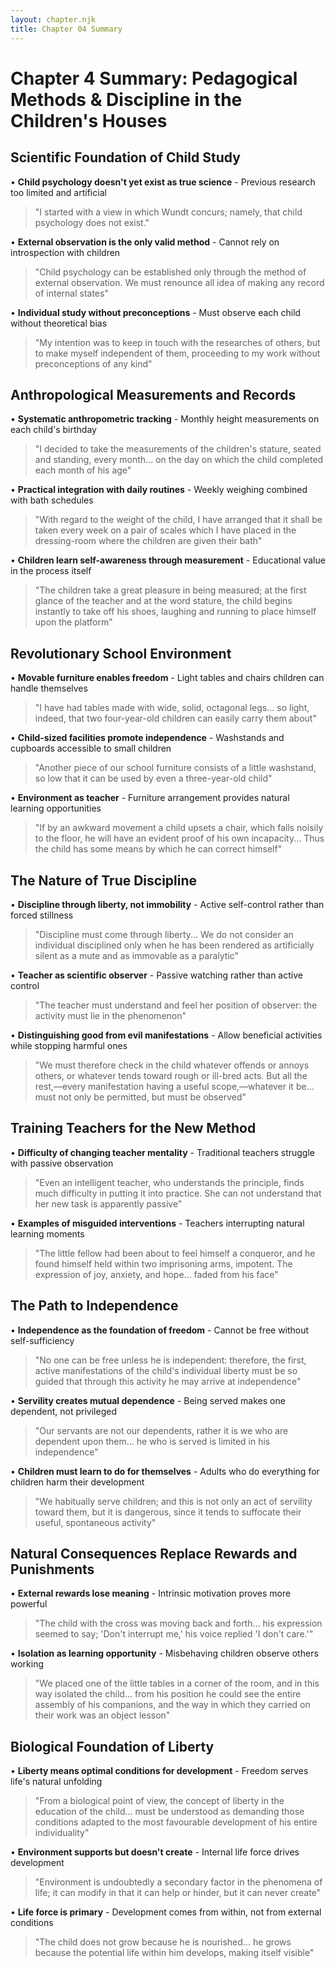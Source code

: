 ```yaml
---
layout: chapter.njk
title: Chapter 04 Summary
---
```


# Chapter 4 Summary: Pedagogical Methods & Discipline in the Children's Houses

## Scientific Foundation of Child Study
• **Child psychology doesn't yet exist as true science** - Previous research too limited and artificial
> "I started with a view in which Wundt concurs; namely, that child psychology does not exist."

• **External observation is the only valid method** - Cannot rely on introspection with children
> "Child psychology can be established only through the method of external observation. We must renounce all idea of making any record of internal states"

• **Individual study without preconceptions** - Must observe each child without theoretical bias
> "My intention was to keep in touch with the researches of others, but to make myself independent of them, proceeding to my work without preconceptions of any kind"

## Anthropological Measurements and Records
• **Systematic anthropometric tracking** - Monthly height measurements on each child's birthday
> "I decided to take the measurements of the children's stature, seated and standing, every month... on the day on which the child completed each month of his age"

• **Practical integration with daily routines** - Weekly weighing combined with bath schedules
> "With regard to the weight of the child, I have arranged that it shall be taken every week on a pair of scales which I have placed in the dressing-room where the children are given their bath"

• **Children learn self-awareness through measurement** - Educational value in the process itself
> "The children take a great pleasure in being measured; at the first glance of the teacher and at the word stature, the child begins instantly to take off his shoes, laughing and running to place himself upon the platform"

## Revolutionary School Environment
• **Movable furniture enables freedom** - Light tables and chairs children can handle themselves
> "I have had tables made with wide, solid, octagonal legs... so light, indeed, that two four-year-old children can easily carry them about"

• **Child-sized facilities promote independence** - Washstands and cupboards accessible to small children
> "Another piece of our school furniture consists of a little washstand, so low that it can be used by even a three-year-old child"

• **Environment as teacher** - Furniture arrangement provides natural learning opportunities
> "If by an awkward movement a child upsets a chair, which falls noisily to the floor, he will have an evident proof of his own incapacity... Thus the child has some means by which he can correct himself"

## The Nature of True Discipline
• **Discipline through liberty, not immobility** - Active self-control rather than forced stillness
> "Discipline must come through liberty... We do not consider an individual disciplined only when he has been rendered as artificially silent as a mute and as immovable as a paralytic"

• **Teacher as scientific observer** - Passive watching rather than active control
> "The teacher must understand and feel her position of observer: the activity must lie in the phenomenon"

• **Distinguishing good from evil manifestations** - Allow beneficial activities while stopping harmful ones
> "We must therefore check in the child whatever offends or annoys others, or whatever tends toward rough or ill-bred acts. But all the rest,—every manifestation having a useful scope,—whatever it be... must not only be permitted, but must be observed"

## Training Teachers for the New Method
• **Difficulty of changing teacher mentality** - Traditional teachers struggle with passive observation
> "Even an intelligent teacher, who understands the principle, finds much difficulty in putting it into practice. She can not understand that her new task is apparently passive"

• **Examples of misguided interventions** - Teachers interrupting natural learning moments
> "The little fellow had been about to feel himself a conqueror, and he found himself held within two imprisoning arms, impotent. The expression of joy, anxiety, and hope... faded from his face"

## The Path to Independence
• **Independence as the foundation of freedom** - Cannot be free without self-sufficiency
> "No one can be free unless he is independent: therefore, the first, active manifestations of the child's individual liberty must be so guided that through this activity he may arrive at independence"

• **Servility creates mutual dependence** - Being served makes one dependent, not privileged  
> "Our servants are not our dependents, rather it is we who are dependent upon them... he who is served is limited in his independence"

• **Children must learn to do for themselves** - Adults who do everything for children harm their development
> "We habitually serve children; and this is not only an act of servility toward them, but it is dangerous, since it tends to suffocate their useful, spontaneous activity"

## Natural Consequences Replace Rewards and Punishments
• **External rewards lose meaning** - Intrinsic motivation proves more powerful
> "The child with the cross was moving back and forth... his expression seemed to say; 'Don't interrupt me,' his voice replied 'I don't care.'"

• **Isolation as learning opportunity** - Misbehaving children observe others working
> "We placed one of the little tables in a corner of the room, and in this way isolated the child... from his position he could see the entire assembly of his companions, and the way in which they carried on their work was an object lesson"

## Biological Foundation of Liberty
• **Liberty means optimal conditions for development** - Freedom serves life's natural unfolding
> "From a biological point of view, the concept of liberty in the education of the child... must be understood as demanding those conditions adapted to the most favourable development of his entire individuality"

• **Environment supports but doesn't create** - Internal life force drives development
> "Environment is undoubtedly a secondary factor in the phenomena of life; it can modify in that it can help or hinder, but it can never create"

• **Life force is primary** - Development comes from within, not from external conditions
> "The child does not grow because he is nourished... he grows because the potential life within him develops, making itself visible"